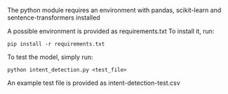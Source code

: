 The python module requires an environment with pandas, scikit-learn and sentence-transformers installed

A possible environment is provided as requirements.txt
To install it, run:
```
pip install -r requirements.txt
```

To test the model, simply run:
```
python intent_detection.py <test_file>
```
An example test file is provided as intent-detection-test.csv
